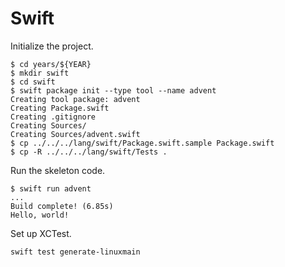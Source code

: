 # Swift

Initialize the project.

```shell
$ cd years/${YEAR}
$ mkdir swift
$ cd swift
$ swift package init --type tool --name advent
Creating tool package: advent
Creating Package.swift
Creating .gitignore
Creating Sources/
Creating Sources/advent.swift
$ cp ../../../lang/swift/Package.swift.sample Package.swift
$ cp -R ../../../lang/swift/Tests .
```

Run the skeleton code.

```shell
$ swift run advent
...
Build complete! (6.85s)
Hello, world!
```

Set up XCTest.

```shell
swift test generate-linuxmain
```
